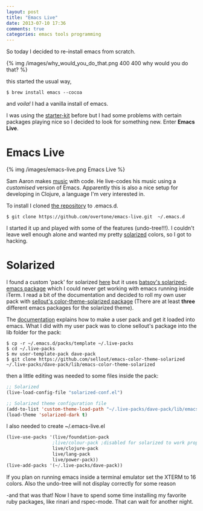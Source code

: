 ```yaml
---
layout: post
title: "Emacs Live"
date: 2013-07-10 17:36
comments: true
categories: emacs tools programming
---
```


So today I decided to re-install emacs from scratch.

{% img /images/why_would_you_do_that.png 400 400 why would you do that? %}

this started the usual way,

```
$ brew install emacs --cocoa
```
and *voila!* I had a vanilla install of emacs.

I was using the [starter-kit](https://github.com/technomancy/emacs-starter-kit) before
but I had some problems with certain packages playing nice so I decided to look for
something new. Enter **Emacs Live**.

<!--more-->

Emacs Live
==========

{% img /images/emacs-live.png Emacs Live %}

Sam Aaron makes [music](https://www.youtube.com/watch?v=bMP-7POtML0) with code. He
live-codes his music using a *customised* version of Emacs. Apparently this is also a
nice setup for developing in Clojure, a language I'm very interested in.

To install I cloned [the repository](https://github.com/overtone/emacs-live)
to .emacs.d.

```
$ git clone https://github.com/overtone/emacs-live.git  ~/.emacs.d
```

I started it up and played with some of the features (undo-tree!!!).
I couldn't leave well enough alone and wanted my pretty [solarized](http://ethanschoonover.com/solarized) colors, so I got to hacking.

Solarized
=========

I found a custom 'pack' for solarized [here](https://github.com/siancu/solarized-pack) but
it uses [batsov's solarized-emacs package](https://github.com/bbatsov/solarized-emacs) which I could never get working with emacs running inside iTerm. I read a bit of the documentation and decided to roll my own user pack with [sellout's color-theme-solarized package](https://github.com/sellout/emacs-color-theme-solarized) (There are at least **three** different emacs packages for the solarized theme).

The [documentation](http://overtone.github.io/emacs-live/documentation.html) explains how to
make a user pack and get it loaded into emacs. What I did with my user pack was to clone
sellout's package into the lib folder for the pack:

```
$ cp -r ~/.emacs.d/packs/template ~/.live-packs
$ cd ~/.live-packs
$ mv user-template-pack dave-pack
$ git clone https://github.com/sellout/emacs-color-theme-solarized ~/.live-packs/dave-pack/lib/emacs-color-theme-solarized
```

then a little editing was needed to some files inside the pack:

``` cl ~/.live-packs/dave-pack/init.el
;; Solarized
(live-load-config-file "solarized-conf.el")
```

``` cl ~/.live-packs/dave-pack/config/solarized-conf.el
;; Solarized theme configuration file
(add-to-list 'custom-theme-load-path "~/.live-packs/dave-pack/lib/emacs-color-theme-solarized")
(load-theme 'solarized-dark t)
```

I also needed to create ~/.emacs-live.el

``` cl ~/.emacs-live.el
(live-use-packs '(live/foundation-pack
                 ;live/colour-pack ;disabled for solarized to work properly
                 live/clojure-pack
                 live/lang-pack
                 live/power-pack))
(live-add-packs '(~/.live-packs/dave-pack))
```

If you plan on running emacs inside a terminal emulator
set the XTERM to 16 colors. Also the undo-tree will not display correctly for
some reason

-and that was that! Now I have to spend some time installing my favorite
ruby packages, like rinari and rspec-mode. That can wait for another night.
